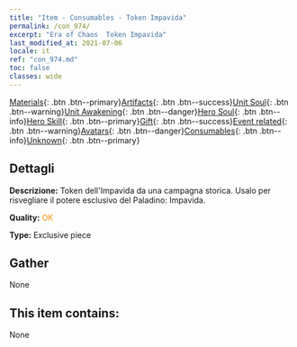 ```yaml
---
title: "Item - Consumables - Token Impavida"
permalink: /con_974/
excerpt: "Era of Chaos  Token Impavida"
last_modified_at: 2021-07-06
locale: it
ref: "con_974.md"
toc: false
classes: wide
---
```

 [Materials](/ItemsIT/){: .btn .btn--primary}[Artifacts](/ItemsIT/Artifacts/){: .btn .btn--success}[Unit Soul](/ItemsIT/UnitSoul/){: .btn .btn--warning}[Unit Awakening](/ItemsIT/UnitAwakening/){: .btn .btn--danger}[Hero Soul](/ItemsIT/HeroSoul/){: .btn .btn--info}[Hero Skill](/ItemsIT/HeroSkill/){: .btn .btn--primary}[Gift](/ItemsIT/Gift/){: .btn .btn--success}[Event related](/ItemsIT/Events/){: .btn .btn--warning}[Avatars](/ItemsIT/Avatars/){: .btn .btn--danger}[Consumables](/ItemsIT/Consumables/){: .btn .btn--info}[Unknown](/ItemsIT/Unknown/){: .btn .btn--primary}

## Dettagli
 **Descrizione:** Token dell'Impavida da una campagna storica. Usalo per risvegliare il potere esclusivo del Paladino: Impavida.

 **Quality:** <span style="color: #FF8C00">OK</span>

 **Type:** Exclusive piece

## Gather

  None

## This item contains:

  None

